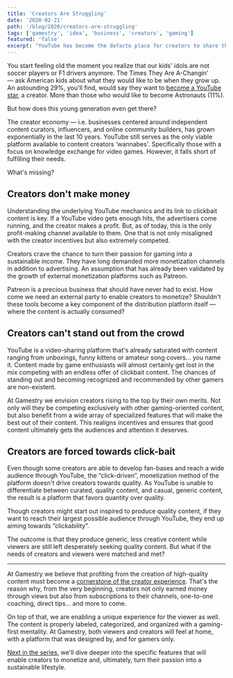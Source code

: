 ```yaml
---
title: 'Creators Are Struggling'
date: '2020-02-21'
path: '/blog/2020/creators-are-struggling'
tags: ['gamestry', 'idea', 'business', 'creators', 'gaming']
featured: 'false'
excerpt: "YouTube has become the defacto place for creators to share their content. However, its inner mechanics have created a misalignment between creators' incentives and their audiences."
---
```


You start feeling old the moment you realize that our kids' idols are not soccer players or F1 drivers anymore. The Times They Are A-Changin' — ask American kids about what they would like to be when they grow up. An astounding 29%, you'll find, would say they want to [become a YouTube star](https://www.thinkwithgoogle.com/marketing-strategies/video/youtube-stars-influence/), a creator. More than those who would like to become Astronauts (11%).

But how does this young generation even get there?

The creator economy — i.e. businesses centered around independent content curators, influencers, and online community builders, has grown exponentially in the last 10 years. YouTube still serves as the only viable platform available to content creators ‘wannabes'. Specifically those with a focus on knowledge exchange for video games. However, it falls short of fulfilling their needs.

What's missing?

## Creators don't make money

Understanding the underlying YouTube mechanics and its link to clickbait content is key. If a YouTube video gets enough hits, the advertisers come running, and the creator makes a profit. But, as of today, this is the only profit-making channel available to them. One that is not only misaligned with the creator incentives but also extremely competed.

Creators crave the chance to turn their passion for gaming into a sustainable income. They have long demanded more monetization channels in addition to advertising. An assumption that has already been validated by the growth of external monetization platforms such as Patreon.

Patreon is a precious business that should have never had to exist. How come we need an external party to enable creators to monetize? Shouldn't these tools become a key component of the distribution platform itself — where the content is actually consumed?

## Creators can't stand out from the crowd

YouTube is a video-sharing platform that's already saturated with content ranging from unboxings, funny kittens or amateur song covers... you name it. Content made by game enthusiasts will almost certainly get lost in the mix competing with an endless offer of clickbait content. The chances of standing out and becoming recognized and recommended by other gamers are non-existent.

At Gamestry we envision creators rising to the top by their own merits. Not only will they be competing exclusively with other gaming-oriented content, but also benefit from a wide array of specialized features that will make the best out of their content. This realigns incentives and ensures that good content ultimately gets the audiences and attention it deserves.

## Creators are forced towards click-bait

Even though some creators are able to develop fan-bases and reach a wide audience through YouTube, the “click-driven”, monetization method of the platform doesn't drive creators towards quality. As YouTube is unable to differentiate between curated, quality content, and casual, generic content, the result is a platform that favors quantity over quality.

Though creators might start out inspired to produce quality content, if they want to reach their largest possible audience through YouTube, they end up aiming towards “clickability”.

The outcome is that they produce generic, less creative content while viewers are still left desperately seeking quality content. But what if the needs of creators and viewers were matched and met?

---

At Gamestry we believe that profiting from the creation of high-quality content must become a [cornerstone of the creator experience](/blog/2020/what-gamestry-is-about). That's the reason why, from the very beginning, creators not only earned money through views but also from subscriptions to their channels, one-to-one coaching, direct tips... and more to come.

On top of that, we are enabling a unique experience for the viewer as well. The content is properly labeled, categorized, and organized with a gaming-first mentality. At Gamestry, both viewers and creators will feel at home, with a platform that was designed by, and for gamers only.

[Next in the series](/blog/2020/empowering-creators), we'll dive deeper into the specific features that will enable creators to monetize and, ultimately, turn their passion into a sustainable lifestyle.
